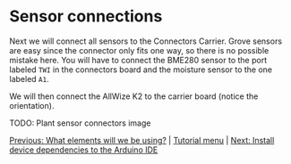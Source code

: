# Sensor connections

Next we will connect all sensors to the Connectors Carrier. Grove sensors are easy since the connector only fits one way, so there is no possible mistake here. You will have to connect the BME280 sensor to the port labeled `TWI` in the connectors board and the moisture sensor to the one labeled `A1`.

We will then connect the AllWize K2 to the carrier board (notice the orientation).

TODO: Plant sensor connectors image

[Previous: What elements will we be using?](01-elements.md) |
[Tutorial menu](readme.md) |
[Next: Install device dependencies to the Arduino IDE](03-arduino-ide-device-dependencies.md)
